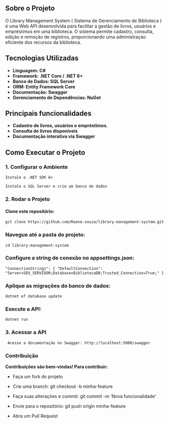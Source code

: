 ## Sobre o Projeto

O Library Management System ( Sistema de Gerenciamento de Biblioteca ) é uma Web API desenvolvida para facilitar a gestão de livros, usuários e empréstimos em uma biblioteca. O sistema permite cadastro, consulta, edição e remoção de registros, proporcionando uma administração eficiente dos recursos da biblioteca.

## Tecnologias Utilizadas

- **Linguagem: C#**
- **Framework: .NET Core / .NET 6+**
- **Banco de Dados: SQL Server**
- **ORM: Entity Framework Core**
- **Documentação: Swagger**
- **Gerenciamento de Dependências: NuGet**

## Principais funcionalidades

- **Cadastro de livros, usuários e empréstimos.**
- **Consulta de livros disponíveis**
- **Documentação interativa via Swagger**


## Como Executar o Projeto

### 1. Configurar o Ambiente

`Instale o .NET SDK 6+`

`Instale o SQL Server e crie um banco de dados`

### 2. Rodar o Projeto

#### Clone este repositório:

`git clone https://github.com/Raone-souza/library-management-system.git`

### Navegue até a pasta do projeto:

`cd library-management-system`

### Configure a string de conexão no appsettings.json:

`"ConnectionStrings": {
   "DefaultConnection": "Server=SEU_SERVIDOR;Database=BibliotecaDB;Trusted_Connection=True;"
}`

### Aplique as migrações do banco de dados:

`dotnet ef database update`

### Execute a API:

`dotnet run`

### 3. Acessar a API

` Acesse a documentação no Swagger: http://localhost:5000/swagger`

### Contribuição

**Contribuições são bem-vindas! Para contribuir:**

- Faça um fork do projeto

- Crie uma branch: git checkout -b minha-feature

- Faça suas alterações e commit: git commit -m 'Nova funcionalidade'

- Envie para o repositório: git push origin minha-feature

- Abra um Pull Request
